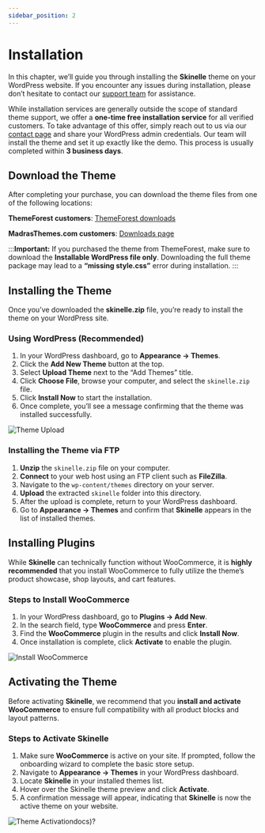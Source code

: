 ```yaml
---
sidebar_position: 2
---
```


# Installation

In this chapter, we’ll guide you through installing the **Skinelle** theme on your WordPress website. If you encounter any issues during installation, please don’t hesitate to contact our [support team](https://madrasthemes.com/support) for assistance.

While installation services are generally outside the scope of standard theme support, we offer a **one-time free installation service** for all verified customers. To take advantage of this offer, simply reach out to us via our [contact page](https://madrasthemes.com/support) and share your WordPress admin credentials. Our team will install the theme and set it up exactly like the demo. This process is usually completed within **3 business days**.


## Download the Theme

After completing your purchase, you can download the theme files from one of the following locations:

**ThemeForest customers**: [ThemeForest downloads](https://themeforest.net/downloads)

**MadrasThemes.com customers**: [Downloads page](https://madrasthemes.com/account/?action=downloads)

:::**Important:**
If you purchased the theme from ThemeForest, make sure to download the **Installable WordPress file only**.
Downloading the full theme package may lead to a **“missing style.css”** error during installation.
:::


## Installing the Theme

Once you’ve downloaded the **skinelle.zip** file, you’re ready to install the theme on your WordPress site.

### Using WordPress (Recommended)

1. In your WordPress dashboard, go to **Appearance → Themes**.
2. Click the **Add New Theme** button at the top.
3. Select **Upload Theme** next to the “Add Themes” title.
4. Click **Choose File**, browse your computer, and select the `skinelle.zip` file.
5. Click **Install Now** to start the installation.
6. Once complete, you’ll see a message confirming that the theme was installed successfully.

![Theme Upload](/img/theme-upload.webp)


### Installing the Theme via FTP

1. **Unzip** the `skinelle.zip` file on your computer.
2. **Connect** to your web host using an FTP client such as **FileZilla**.
3. Navigate to the `wp-content/themes` directory on your server.
4. **Upload** the extracted `skinelle` folder into this directory.
5. After the upload is complete, return to your WordPress dashboard.
6. Go to **Appearance → Themes** and confirm that **Skinelle** appears in the list of installed themes.


## Installing Plugins

While **Skinelle** can technically function without WooCommerce, it is **highly recommended** that you install WooCommerce to fully utilize the theme’s product showcase, shop layouts, and cart features.

### Steps to Install WooCommerce

1. In your WordPress dashboard, go to **Plugins → Add New**.
2. In the search field, type **WooCommerce** and press **Enter**.
3. Find the **WooCommerce** plugin in the results and click **Install Now**.
4. Once installation is complete, click **Activate** to enable the plugin.

![Install WooCommerce](/img/install-woocommerce.webp)


## Activating the Theme

Before activating **Skinelle**, we recommend that you **install and activate WooCommerce** to ensure full compatibility with all product blocks and layout patterns.

### Steps to Activate Skinelle

1. Make sure **WooCommerce** is active on your site. If prompted, follow the onboarding wizard to complete the basic store setup.
2. Navigate to **Appearance → Themes** in your WordPress dashboard.
3. Locate **Skinelle** in your installed themes list.
4. Hover over the Skinelle theme preview and click **Activate**.
5. A confirmation message will appear, indicating that **Skinelle** is now the active theme on your website.

![Theme Activation](/img/theme-activation.webp)docs)?

